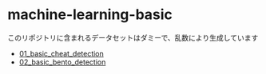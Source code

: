 # machine-learning-basic
このリポジトリに含まれるデータセットはダミーで、乱数により生成しています

- [01_basic_cheat_detection](./01_basic_cheat_detection)
- [02_basic_bento_detection](./02_basic_bento_detection)


